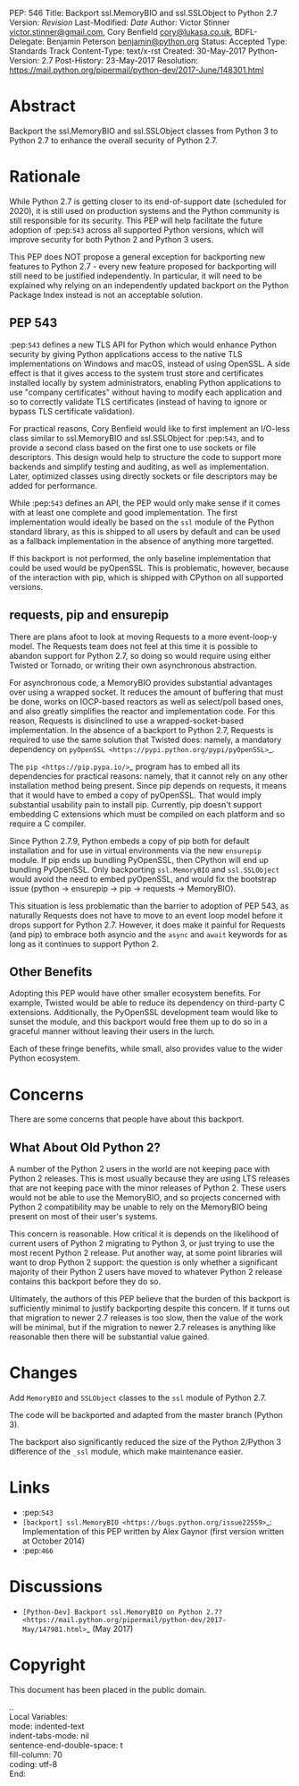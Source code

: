 PEP: 546
Title: Backport ssl.MemoryBIO and ssl.SSLObject to Python 2.7
Version: $Revision$
Last-Modified: $Date$
Author: Victor Stinner <victor.stinner@gmail.com>,
        Cory Benfield <cory@lukasa.co.uk>,
BDFL-Delegate: Benjamin Peterson <benjamin@python.org>
Status: Accepted
Type: Standards Track
Content-Type: text/x-rst
Created: 30-May-2017
Python-Version: 2.7
Post-History: 23-May-2017
Resolution: https://mail.python.org/pipermail/python-dev/2017-June/148301.html


Abstract
========

Backport the ssl.MemoryBIO and ssl.SSLObject classes from Python 3 to Python
2.7 to enhance the overall security of Python 2.7.


Rationale
=========

While Python 2.7 is getting closer to its end-of-support date (scheduled for
2020), it is still used on production systems and the Python community is still
responsible for its security. This PEP will help facilitate the future adoption
of :pep:`543` across all supported Python versions, which will improve security
for both Python 2 and Python 3 users.

This PEP does NOT propose a general exception for backporting new
features to Python 2.7 - every new feature proposed for backporting will
still need to be justified independently. In particular, it will need to
be explained why relying on an independently updated backport on the
Python Package Index instead is not an acceptable solution.


PEP 543
-------

:pep:`543` defines a new TLS API for Python which would enhance Python
security by giving Python applications access to the native TLS implementations
on Windows and macOS, instead of using OpenSSL. A side effect is that it gives
access to the system trust store and certificates installed
locally by system administrators, enabling Python applications to use "company
certificates" without having to modify each application and so to correctly
validate TLS certificates (instead of having to ignore or bypass TLS
certificate validation).

For practical reasons, Cory Benfield would like to first implement an
I/O-less class similar to ssl.MemoryBIO and ssl.SSLObject for
:pep:`543`, and to provide a second class based on the first one to use
sockets or file descriptors.  This design would help to structure the code
to support more backends and simplify testing and auditing, as well as
implementation. Later, optimized classes using directly sockets or file
descriptors may be added for performance.

While :pep:`543` defines an API, the PEP would only make sense if it
comes with at least one complete and good implementation. The first
implementation would ideally be based on the ``ssl`` module of the Python
standard library, as this is shipped to all users by default and can be used as
a fallback implementation in the absence of anything more targetted.

If this backport is not performed, the only baseline implementation that could
be used would be pyOpenSSL. This is problematic, however, because of the
interaction with pip, which is shipped with CPython on all supported versions.


requests, pip and ensurepip
---------------------------

There are plans afoot to look at moving Requests to a more event-loop-y
model. The Requests team does not feel at this time it is possible to abandon
support for Python 2.7, so doing so would require using either Twisted or
Tornado, or writing their own asynchronous abstraction.

For asynchronous code, a MemoryBIO provides substantial advantages over using a
wrapped socket. It reduces the amount of buffering that must be done, works on
IOCP-based reactors as well as select/poll based ones, and also greatly
simplifies the reactor and implementation code. For this reason, Requests is
disinclined to use a wrapped-socket-based implementation. In the absence of a
backport to Python 2.7, Requests is required to use the same solution that
Twisted does: namely, a mandatory dependency on  `pyOpenSSL
<https://pypi.python.org/pypi/pyOpenSSL>`_.

The `pip <https://pip.pypa.io/>`_ program has to embed all its
dependencies for practical reasons: namely, that it cannot rely on any other
installation method being present. Since pip depends on requests, it means
that it would have to embed a copy of pyOpenSSL. That would imply substantial
usability pain to install pip. Currently, pip doesn't support embedding
C extensions which must be compiled on each platform and so require a C
compiler.

Since Python 2.7.9, Python embeds a copy of pip both for default
installation and for use in virtual environments via the new ``ensurepip``
module. If pip ends up bundling PyOpenSSL, then CPython will end up
bundling PyOpenSSL. Only backporting ``ssl.MemoryBIO`` and
``ssl.SSLObject`` would avoid the need to embed pyOpenSSL, and would fix the
bootstrap issue (python -> ensurepip -> pip -> requests -> MemoryBIO).

This situation is less problematic than the barrier to adoption of PEP 543, as
naturally Requests does not have to move to an event loop model before it drops
support for Python 2.7. However, it does make it painful for Requests (and pip)
to embrace both asyncio and the ``async`` and ``await`` keywords for as long as
it continues to support Python 2.

Other Benefits
--------------

Adopting this PEP would have other smaller ecosystem benefits. For example,
Twisted would be able to reduce its dependency on third-party C extensions.
Additionally, the PyOpenSSL development team would like to sunset the module,
and this backport would free them up to do so in a graceful manner without
leaving their users in the lurch.

Each of these fringe benefits, while small, also provides value to the wider
Python ecosystem.


Concerns
========

There are some concerns that people have about this backport.

What About Old Python 2?
------------------------

A number of the Python 2 users in the world are not keeping pace with Python 2
releases. This is most usually because they are using LTS releases that are not
keeping pace with the minor releases of Python 2. These users would not be able
to use the MemoryBIO, and so projects concerned with Python 2 compatibility may
be unable to rely on the MemoryBIO being present on most of their user's
systems.

This concern is reasonable. How critical it is depends on the likelihood of
current users of Python 2 migrating to Python 3, or just trying to use the most
recent Python 2 release. Put another way, at some point libraries will want to
drop Python 2 support: the question is only whether a significant majority of
their Python 2 users have moved to whatever Python 2 release contains this
backport before they do so.

Ultimately, the authors of this PEP believe that the burden of this backport is
sufficiently minimal to justify backporting despite this concern. If it turns
out that migration to newer 2.7 releases is too slow, then the value of the
work will be minimal, but if the migration to newer 2.7 releases is anything
like reasonable then there will be substantial value gained.


Changes
=======

Add ``MemoryBIO`` and ``SSLObject`` classes to the ``ssl`` module of
Python 2.7.

The code will be backported and adapted from the master branch
(Python 3).

The backport also significantly reduced the size of the Python 2/Python
3 difference of the ``_ssl`` module, which make maintenance easier.


Links
=====

* :pep:`543`
* `[backport] ssl.MemoryBIO
  <https://bugs.python.org/issue22559>`_: Implementation of this PEP
  written by Alex Gaynor (first version written at October 2014)
* :pep:`466`


Discussions
===========

* `[Python-Dev] Backport ssl.MemoryBIO on Python 2.7?
  <https://mail.python.org/pipermail/python-dev/2017-May/147981.html>`_
  (May 2017)


Copyright
=========

This document has been placed in the public domain.




..  
   Local Variables:  
   mode: indented-text  
   indent-tabs-mode: nil  
   sentence-end-double-space: t  
   fill-column: 70  
   coding: utf-8  
   End:  
